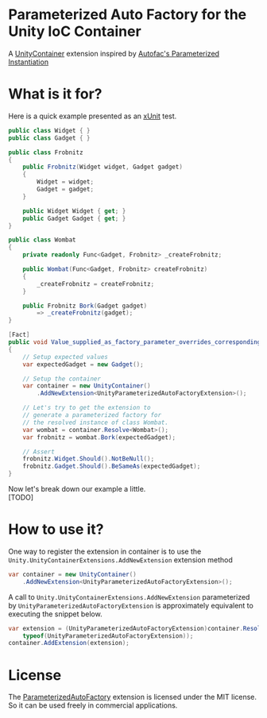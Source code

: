 # Parameterized Auto Factory for the Unity IoC Container

A [UnityContainer](https://github.com/unitycontainer) extension inspired by [Autofac's Parameterized Instantiation](http://docs.autofac.org/en/latest/resolve/relationships.html#parameterized-instantiation-func-x-y-b)

# What is it for?

Here is a quick example presented as an [xUnit](https://xunit.github.io/) test.

```csharp
public class Widget { }
public class Gadget { }

public class Frobnitz
{
    public Frobnitz(Widget widget, Gadget gadget)
    {
        Widget = widget;
        Gadget = gadget;
    }

    public Widget Widget { get; }
    public Gadget Gadget { get; }
}

public class Wombat
{
    private readonly Func<Gadget, Frobnitz> _createFrobnitz;

    public Wombat(Func<Gadget, Frobnitz> createFrobnitz)
    {
        _createFrobnitz = createFrobnitz;
    }

    public Frobnitz Bork(Gadget gadget)
        => _createFrobnitz(gadget);
}

[Fact]
public void Value_supplied_as_factory_parameter_overrides_corresponding_constructor_parameter()
{
    // Setup expected values
    var expectedGadget = new Gadget();

    // Setup the container
    var container = new UnityContainer()
        .AddNewExtension<UnityParameterizedAutoFactoryExtension>();

    // Let's try to get the extension to
    // generate a parameterized factory for
    // the resolved instance of class Wombat.
    var wombat = container.Resolve<Wombat>();
    var frobnitz = wombat.Bork(expectedGadget);

    // Assert
    frobnitz.Widget.Should().NotBeNull();
    frobnitz.Gadget.Should().BeSameAs(expectedGadget);
}

```

Now let's break down our example a little.  
[TODO]

# How to use it?

One way to register the extension in container is to use the `Unity.UnityContainerExtensions.AddNewExtension` extension method

```csharp
var container = new UnityContainer()
    .AddNewExtension<UnityParameterizedAutoFactoryExtension>();

```

A call to `Unity.UnityContainerExtensions.AddNewExtension` parameterized by `UnityParameterizedAutoFactoryExtension` is approximately equivalent to executing the snippet below. 
```csharp
var extension = (UnityParameterizedAutoFactoryExtension)container.Resolve(
    typeof(UnityParameterizedAutoFactoryExtension));
container.AddExtension(extension);

```

# License

The [ParameterizedAutoFactory](https://github.com/mykolav/unitycontainer-param-autofactory) extension is licensed under the MIT license.  
So it can be used freely in commercial applications.
